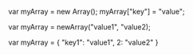 var myArray = new Array();
myArray["key"] = "value";

var myArray = newArray("value1", "value2);

var myArray = {
  "key1": "value1", 2: "value2"
}
